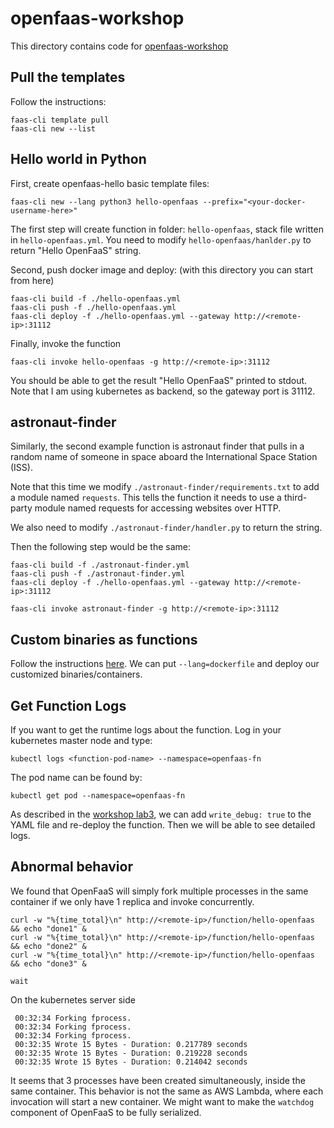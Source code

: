 # openfaas-workshop

This directory contains code for
[openfaas-workshop](https://github.com/openfaas/workshop)

## Pull the templates
Follow the instructions:
```
faas-cli template pull
faas-cli new --list
```

## Hello world in Python
First, create openfaas-hello basic template files:
```
faas-cli new --lang python3 hello-openfaas --prefix="<your-docker-username-here>"
```

The first step will create function in folder: `hello-openfaas`, stack file written
in `hello-openfaas.yml`. You need to modify `hello-openfaas/hanlder.py` to return
"Hello OpenFaaS" string.

Second, push docker image and deploy: (with this directory you can start from here)
```
faas-cli build -f ./hello-openfaas.yml
faas-cli push -f ./hello-openfaas.yml
faas-cli deploy -f ./hello-openfaas.yml --gateway http://<remote-ip>:31112
```

Finally, invoke the function
```
faas-cli invoke hello-openfaas -g http://<remote-ip>:31112
```

You should be able to get the result "Hello OpenFaaS" printed to stdout.
Note that I am using kubernetes as backend, so the gateway port is 31112.

## astronaut-finder
Similarly, the second example function is astronaut finder that pulls in a
random name of someone in space aboard the International Space Station (ISS).

Note that this time we modify `./astronaut-finder/requirements.txt` to add
a module named `requests`.
This tells the function it needs to use a third-party module named requests for
accessing websites over HTTP.

We also need to modify `./astronaut-finder/handler.py` to return the string.

Then the following step would be the same:
```
faas-cli build -f ./astronaut-finder.yml
faas-cli push -f ./astronaut-finder.yml
faas-cli deploy -f ./hello-openfaas.yml --gateway http://<remote-ip>:31112

faas-cli invoke astronaut-finder -g http://<remote-ip>:31112
```

## Custom binaries as functions
Follow the instructions [here](https://github.com/openfaas/workshop/blob/master/lab3.md#custom-binaries-as-functions-optional).
We can put `--lang=dockerfile` and deploy our customized binaries/containers.

## Get Function Logs
If you want to get the runtime logs about the function. Log in your kubernetes
master node and type:
```
kubectl logs <function-pod-name> --namespace=openfaas-fn
```

The pod name can be found by:
```
kubectl get pod --namespace=openfaas-fn
```

As described in the [workshop lab3](https://github.com/openfaas/workshop/blob/master/lab3.md#troubleshooting-verbose-output-with-write_debug), we can add `write_debug: true` to the YAML file and
re-deploy the function. Then we will be able to see detailed logs.

## Abnormal behavior
We found that OpenFaaS will simply fork multiple processes in the same container
if we only have 1 replica and invoke concurrently.
```
curl -w "%{time_total}\n" http://<remote-ip>/function/hello-openfaas && echo "done1" &
curl -w "%{time_total}\n" http://<remote-ip>/function/hello-openfaas && echo "done2" &
curl -w "%{time_total}\n" http://<remote-ip>/function/hello-openfaas && echo "done3" &

wait
```

On the kubernetes server side
```
 00:32:34 Forking fprocess.
 00:32:34 Forking fprocess.
 00:32:34 Forking fprocess.
 00:32:35 Wrote 15 Bytes - Duration: 0.217789 seconds
 00:32:35 Wrote 15 Bytes - Duration: 0.219228 seconds
 00:32:35 Wrote 15 Bytes - Duration: 0.214042 seconds
```
It seems that 3 processes have been created simultaneously, inside the same
container. This behavior is not the same as AWS Lambda, where each invocation
will start a new container. We might want to make the `watchdog` component of
OpenFaaS to be fully serialized.

